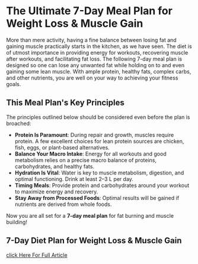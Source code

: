# The Ultimate 7-Day Meal Plan for Weight Loss & Muscle Gain

More than mere activity, having a fine balance between losing fat and gaining muscle practically starts in the kitchen, as we have seen. The diet is of utmost importance in providing energy for workouts, recovering muscle after workouts, and facilitating fat loss. The following 7-day meal plan is designed so one can lose any unwanted fat while holding on to and even gaining some lean muscle. With ample protein, healthy fats, complex carbs, and other nutrients, you are well on your way to achieving your fitness goals.

## This Meal Plan's Key Principles
The principles outlined below should be considered even before the plan is broached:

- **Protein Is Paramount**: During repair and growth, muscles require protein. A few excellent choices for lean protein sources are chicken, fish, eggs, or plant-based alternatives.
- **Balance Your Macro Intake**: Energy for all workouts and good metabolism relies on a precise macro balance of proteins, carbohydrates, and healthy fats.
- **Hydration Is Vital**: Water is key to muscle metabolism, digestion, and optimal functioning. Drink at least 2–3 L per day.
- **Timing Meals**: Provide protein and carbohydrates around your workout to maximize energy and recovery.
- **Stay Away from Processed Foods**: Optimal results will be gained if nutrients are derived from whole foods.

Now you are all set for a **7-day meal plan** for fat burning and muscle building!

## 7-Day Diet Plan for Weight Loss & Muscle Gain 

[click Here For Full Article ](https://house4fitness.blogspot.com/2025/01/the-ultimate-7-day-meal-plan-for-weight.html)
